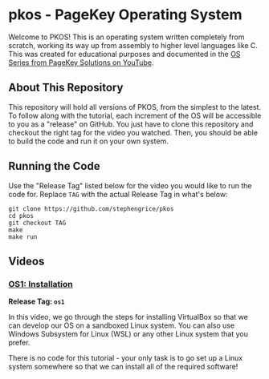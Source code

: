 # pkos - PageKey Operating System

Welcome to PKOS! This is an operating system written completely from scratch, working its way up from assembly to higher level languages like C. This was created for educational purposes and documented in the [OS Series from PageKey Solutions on YouTube](https://www.youtube.com/watch?v=NtZzb9ZJ5Fo&list=PL3Kz_hCNpKSTFCTJtP4-9mkYDVM7rAprW).

## About This Repository 

This repository will hold all versions of PKOS, from the simplest to the latest. To follow along with the tutorial, each increment of the OS will be accessible to you as a "release" on GitHub. You just have to clone this repository and checkout the right tag for the video you watched. Then, you should be able to build the code and run it on your own system.

## Running the Code

Use the "Release Tag" listed below for the video you would like to run the code for. Replace `TAG` with the actual Release Tag in what's below:

```
git clone https://github.com/stephengrice/pkos
cd pkos
git checkout TAG
make
make run
```

## Videos

### [OS1: Installation](https://www.youtube.com/watch?v=NtZzb9ZJ5Fo&list=PL3Kz_hCNpKSTFCTJtP4-9mkYDVM7rAprW)

**Release Tag: `os1`**

In this video, we go through the steps for installing VirtualBox so that we can develop our OS on a sandboxed Linux system. You can also use Windows Subsystem for Linux (WSL) or any other Linux system that you prefer.

There is no code for this tutorial - your only task is to go set up a Linux system somewhere so that we can install all of the required software!
